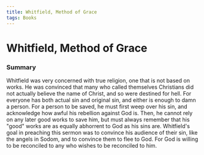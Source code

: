 ```yaml
---
title: Whitfield, Method of Grace
tags: Books
---
```


# Whitfield, Method of Grace

### Summary
Whitfield was very concerned with true religion, one that is not based on works. He was convinced that many who called themselves Christians did not actually believe the name of Christ, and so were destined for hell. For everyone has both actual sin and original sin, and either is enough to damn a person. For a person to be saved, he must first weep over his sin, and acknowledge how awful his rebellion against God is. Then, he cannot rely on any later good works to save him, but must always remember that his "good" works are as equally abhorrent to God as his sins are. Whitfield's goal in preaching this sermon was to convince his audience of their sin, like the angels in Sodom, and to convince them to flee to God. For God is willing to be reconciled to any who wishes to be reconciled to him.